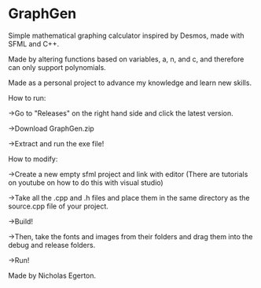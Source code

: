 # GraphGen
Simple mathematical graphing calculator inspired by Desmos, made with SFML and C++.

Made by altering functions based on variables, a, n, and c, and therefore can only support polynomials.

Made as a personal project to advance my knowledge and learn new skills.

How to run:

->Go to "Releases" on the right hand side and click the latest version.

->Download GraphGen.zip

->Extract and run the exe file!

How to modify:

->Create a new empty sfml project and link with editor (There are tutorials on youtube on how to do this with visual studio)

->Take all the .cpp and .h files and place them in the same directory as the source.cpp file of your project.

->Build!

->Then, take the fonts and images from their folders and drag them into the debug and release folders.

->Run!

Made by Nicholas Egerton.

